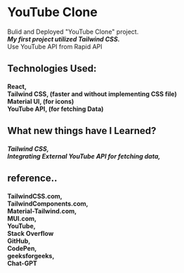 # YouTube Clone

<p>Bulid and Deployed "YouTube Clone" project.<br><strong><i> My first project utilized Tailwind CSS.</i></strong><br>Use YouTube API from Rapid API</p>

## Technologies Used:

#### <p>React,<br>Tailwind CSS, (faster and without implementing CSS file)<br>Material UI, (for icons)<br>YouTube API, (for fetching Data)<br></p>

## What new things have I Learned?

#### <p><i>Tailwind CSS,<br>Integrating External YouTube API for fetching data,<br></i></p>


## reference..

#### <p>TailwindCSS.com,<br>TailwindComponents.com,<br>Material-Tailwind.com,<br>MUI.com,<br>YouTube,<br>Stack Overflow<br>GitHub,<br>CodePen,<br>geeksforgeeks,<br>Chat-GPT</p>

